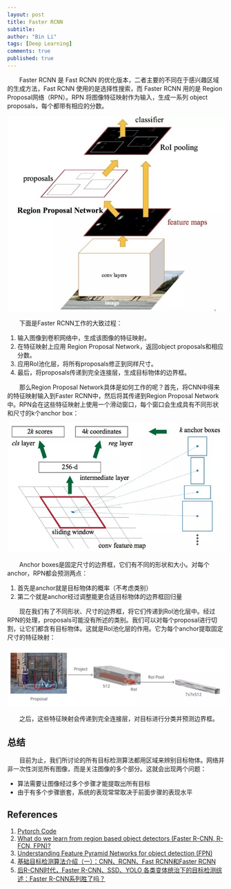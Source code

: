 ```yaml
---
layout: post
title: Faster RCNN
subtitle: 
author: "Bin Li"
tags: [Deep Learning]
comments: true
published: true
---
```


　　Faster RCNN 是 Fast RCNN 的优化版本，二者主要的不同在于感兴趣区域的生成方法，Fast RCNN 使用的是选择性搜索，而 Faster RCNN 用的是 Region Proposal网络（RPN）。RPN 将图像特征映射作为输入，生成一系列 object proposals，每个都带有相应的分数。

![](/img/media/15829570707913.jpg)


　　下面是Faster RCNN工作的大致过程：
1. 输入图像到卷积网络中，生成该图像的特征映射。
2. 在特征映射上应用 Region Proposal Network，返回object proposals和相应分数。
3. 应用Rol池化层，将所有proposals修正到同样尺寸。
4. 最后，将proposals传递到完全连接层，生成目标物体的边界框。

　　那么Region Proposal Network具体是如何工作的呢？首先，将CNN中得来的特征映射输入到Faster RCNN中，然后将其传递到Region Proposal Network中。RPN会在这些特征映射上使用一个滑动窗口，每个窗口会生成具有不同形状和尺寸的k个anchor box：

![](/img/media/15829572428574.jpg)

　　Anchor boxes是固定尺寸的边界框，它们有不同的形状和大小。对每个anchor，RPN都会预测两点：
1. 首先是anchor就是目标物体的概率（不考虑类别）
2. 第二个就是anchor经过调整能更合适目标物体的边界框回归量

　　现在我们有了不同形状、尺寸的边界框，将它们传递到Rol池化层中。经过RPN的处理，proposals可能没有所述的类别。我们可以对每个proposal进行切割，让它们都含有目标物体。这就是Rol池化层的作用。它为每个anchor提取固定尺寸的特征映射：

![](/img/media/15829573528867.jpg)

　　之后，这些特征映射会传递到完全连接层，对目标进行分类并预测边界框。

## 总结
　　目前为止，我们所讨论的所有目标检测算法都用区域来辨别目标物体。网络并非一次性浏览所有图像，而是关注图像的多个部分。这就会出现两个问题：

* 算法需要让图像经过多个步骤才能提取出所有目标
* 由于有多个步骤嵌套，系统的表现常常取决于前面步骤的表现水平


## References
1. [Pytorch Code](https://github.com/rbgirshick/py-faster-rcnn)
2. [What do we learn from region based object detectors (Faster R-CNN, R-FCN, FPN)?](https://medium.com/@jonathan_hui/what-do-we-learn-from-region-based-object-detectors-faster-r-cnn-r-fcn-fpn-7e354377a7c9)
3. [Understanding Feature Pyramid Networks for object detection (FPN)](https://medium.com/@jonathan_hui/understanding-feature-pyramid-networks-for-object-detection-fpn-45b227b9106c)
4. [基础目标检测算法介绍（一）：CNN、RCNN、Fast RCNN和Faster RCNN](https://zhuanlan.zhihu.com/p/46963225)
5. [后R-CNN时代，Faster R-CNN、SSD、YOLO 各类变体统治下的目标检测综述：Faster R-CNN系列胜了吗？](https://mp.weixin.qq.com/s/8Vac8MRpmviVDKRrAeFR0A)